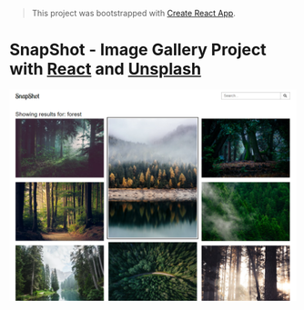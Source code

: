 > This project was bootstrapped with [Create React App](https://github.com/facebook/create-react-app).

# SnapShot - Image Gallery Project with [React](https://reactjs.org) and [Unsplash](https://unsplash.com)

![preview](preview.png)
